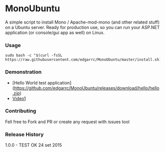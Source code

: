 MonoUbuntu
=========

A simple script to install Mono / Apache-mod-mono (and other related stuff) on a Ubuntu server. Ready for production use, so you can run your ASP.NET application (or console/gui app as well) on Linux.

### Usage

```shell
sudo bash -c "$(curl -fsSL https://raw.githubusercontent.com/edgarrc/MonoUbuntu/master/install.sh)$"
```

### Demonstration

- [Hello World test application] (https://github.com/edgarrc/MonoUbuntu/releases/download/hello/hello.zip)
- [Video1](https://youtu.be/BYcYkIySFUk)

### Contributing

Fell free to Fork and PR or create any request with issues tool

### Release History

1.0.0 - TEST OK 24 set 2015


